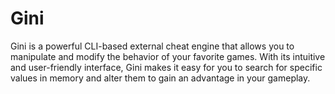 # Gini
Gini is a powerful CLI-based external cheat engine that allows you to manipulate and modify the behavior of your favorite games. With its intuitive and user-friendly interface, Gini makes it easy for you to search for specific values in memory and alter them to gain an advantage in your gameplay.
